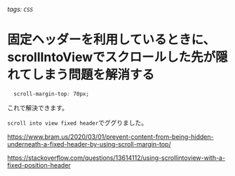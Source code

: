 ###### tags: `CSS`

# 固定ヘッダーを利用しているときに、scrollIntoViewでスクロールした先が隠れてしまう問題を解消する

```css
  scroll-margin-top: 70px;
```

これで解決できます。

`scroll into view fixed header`でググりました。

https://www.bram.us/2020/03/01/prevent-content-from-being-hidden-underneath-a-fixed-header-by-using-scroll-margin-top/

https://stackoverflow.com/questions/13614112/using-scrollintoview-with-a-fixed-position-header